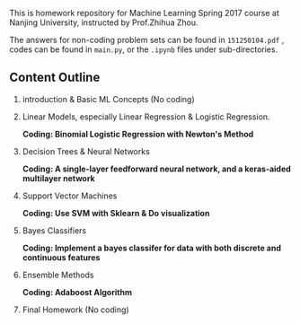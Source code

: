 This is homework repository for Machine Learning Spring 2017 course at Nanjing University, instructed by Prof.Zhihua Zhou.

The answers for non-coding problem sets can be found in `151250104.pdf` , codes can be found in `main.py`, or the `.ipynb` files under sub-directories. 

## Content Outline

1. introduction & Basic ML Concepts (No coding)

2. Linear Models, especially Linear Regression & Logistic Regression.

   **Coding: Binomial Logistic Regression with Newton's Method**

3. Decision Trees & Neural Networks

   **Coding: A single-layer feedforward neural network, and a keras-aided multilayer network**

4. Support Vector Machines

   **Coding: Use SVM with Sklearn & Do visualization**

5. Bayes Classifiers

   **Coding: Implement a bayes classifer for data with both discrete and continuous features**

6. Ensemble Methods

   **Coding: Adaboost Algorithm**

7. Final Homework (No coding)

   ​